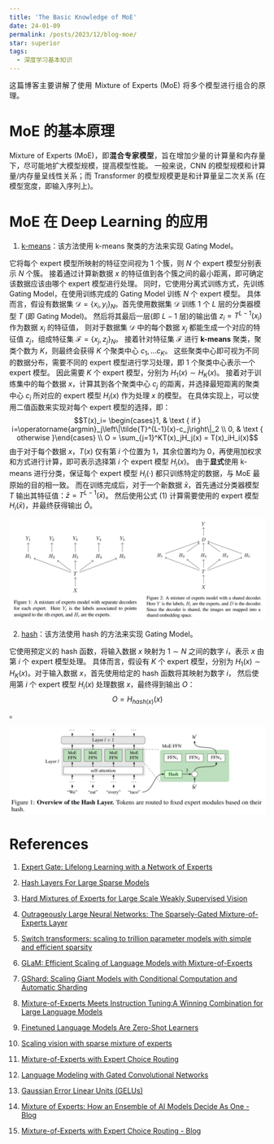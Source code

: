 ```yaml
---
title: 'The Basic Knowledge of MoE'
date: 24-01-09
permalink: /posts/2023/12/blog-moe/
star: superior
tags:
  - 深度学习基本知识
---
```


<p style="text-align:justify; text-justify:inter-ideograph;">这篇博客主要讲解了使用 Mixture of Experts (MoE) 将多个模型进行组合的原理。</p>

MoE 的基本原理
===

<p style="text-align:justify; text-justify:inter-ideograph;">Mixture of Experts (MoE)，即<b>混合专家模型</b>，旨在增加少量的计算量和内存量下，尽可能地扩大模型规模，提高模型性能。
一般来说，CNN 的模型规模和计算量/内存量呈线性关系；而 Transformer 的模型规模更是和计算量呈二次关系 (在模型宽度，即输入序列上)。
</p>

MoE 在 Deep Learning 的应用
===

1. <p style="text-align:justify; text-justify:inter-ideograph;"><a href="https://openaccess.thecvf.com/content_cvpr_2017/html/Gross_Hard_Mixtures_of_CVPR_2017_paper.html" target="_blank" title="Hard Mixtures of Experts for Large Scale Weakly Supervised Vision">k-means</a>：该方法使用 k-means 聚类的方法来实现 Gating Model。
它将每个 expert 模型所映射的特征空间视为 $1$ 个簇，则 $N$ 个 expert 模型分别表示 $N$ 个簇。
接着通过计算新数据 $x$ 的特征值到各个簇之间的最小距离，即可确定该数据应该由哪个 expert 模型进行处理。
同时，它使用分离式训练方式，先训练 Gating Model，在使用训练完成的 Gating Model 训练 $N$ 个 expert 模型。
具体而言，假设有数据集 $\mathcal{D} = \{x_i, y_i\}_N$。首先使用数据集 $\mathcal{D}$ 训练 $1$ 个 $L$ 层的分类器模型 $T$ (即 Gating Model)。
然后将其最后一层(即 $L-1$ 层)的输出值 $z_i = T^{L-1}(x_i)$ 作为数据 $x_i$ 的特征值，
则对于数据集 $\mathcal{D}$ 中的每个数据 $x_j$ 都能生成一个对应的特征值 $z_j$，组成特征集 $\mathcal{F} = \{x_j, z_j\}_N$。
接着针对特征集 $\mathcal{F}$ 进行 <b>k-means</b> 聚类，聚类个数为 $K$，则最终会获得 $K$ 个聚类中心 $c_1,...c_K$。
这些聚类中心即可视为不同的数据分布，需要不同的 expert 模型进行学习处理，即 $1$ 个聚类中心表示一个 expert 模型。
因此需要 $K$ 个 expert 模型，分别为 $H_1(x) \sim H_K(x)$。
接着对于训练集中的每个数据 $x$，计算其到各个聚类中心 $c_j$ 的距离，并选择最短距离的聚类中心 $c_i$ 所对应的 expert 模型 $H_{i}(x)$ 作为处理 $x$ 的模型。
在具体实现上，可以使用二值函数来实现对每个 expert 模型的选择，即：
$$T(x)_i= \begin{cases}1, & \text { if } i=\operatorname{argmin}_j\left\|\tilde{T}^{L-1}(x)-c_j\right\|_2 \\ 0, & \text { otherwise }\end{cases} \\
O = \sum_{j=1}^KT(x)_jH_j(x) = T(x)_iH_i(x)$$
由于对于每个数据 $x$，$T(x)$ 仅有第 $i$ 个位置为 $1$，其余位置均为 $0$，再使用加权求和方式进行计算，即可表示选择第 $i$ 个 expert 模型 $H_{i}(x)$。
由于<b>显式</b>使用 k-means 进行分类，保证每个 expert 模型 $H_i(·)$ 都只训练特定的数据，与 MoE 最原始的目的相一致。
而在训练完成后，对于一个新数据 $\bar{x}$，首先通过分类器模型 $T$ 输出其特征值：$\bar{z} = T^{L-1}(\bar{x})$。
然后使用公式 $(1)$ 计算需要使用的 expert 模型 $H_{i}(\bar{x})$，并最终获得输出 $\bar{O}$。</p>

![MoE k-means](/images/paper_MoE_k-means.png)

2. <p style="text-align:justify; text-justify:inter-ideograph;"><a href="https://proceedings.neurips.cc/paper_files/paper/2021/hash/92bf5e6240737e0326ea59846a83e076-Abstract.html" target="_blank" title="Hash Layers For Large Sparse Models">hash</a>：该方法使用 hash 的方法来实现 Gating Model。
它使用预定义的 hash 函数，将输入数据 $x$ 映射为 $1 \sim N$ 之间的数字 $i$，表示 $x$ 由第 $i$ 个 expert 模型处理。
具体而言，假设有 $K$ 个 expert 模型，分别为 $H_1(x) \sim H_K(x)$。对于输入数据 $x$，首先使用给定的 hash 函数将其映射为数字 $i$，
然后使用第 $i$ 个 expert 模型 $H_i(x)$ 处理数据 $x$，最终得到输出 $O$：
$$O = H_{hash(x)}(x)$$。</p>

![MoE hash](/images/paper_Hash-MoE.png)

References
===

1. [Expert Gate: Lifelong Learning with a Network of Experts](https://openaccess.thecvf.com/content_cvpr_2017/html/Aljundi_Expert_Gate_Lifelong_CVPR_2017_paper.html)

2. [Hash Layers For Large Sparse Models](https://proceedings.neurips.cc/paper_files/paper/2021/hash/92bf5e6240737e0326ea59846a83e076-Abstract.html)

3. [Hard Mixtures of Experts for Large Scale Weakly Supervised Vision](https://openaccess.thecvf.com/content_cvpr_2017/html/Gross_Hard_Mixtures_of_CVPR_2017_paper.html)

4. [Outrageously Large Neural Networks: The Sparsely-Gated Mixture-of-Experts Layer](https://arxiv.org/abs/1701.06538)

5. [Switch transformers: scaling to trillion parameter models with simple and efficient sparsity](https://dl.acm.org/doi/abs/10.5555/3586589.3586709)

6. [GLaM: Efficient Scaling of Language Models with Mixture-of-Experts](https://proceedings.mlr.press/v162/du22c.html)

7. [GShard: Scaling Giant Models with Conditional Computation and Automatic Sharding](https://arxiv.org/abs/2006.16668)

8. [Mixture-of-Experts Meets Instruction Tuning:A Winning Combination for Large Language Models](https://arxiv.org/abs/2305.14705)

9. [Finetuned Language Models Are Zero-Shot Learners](https://arxiv.org/abs/2109.01652)

10. [Scaling vision with sparse mixture of experts](https://proceedings.neurips.cc/paper/2021/hash/48237d9f2dea8c74c2a72126cf63d933-Abstract.html)

11. [Mixture-of-Experts with Expert Choice Routing](https://proceedings.neurips.cc/paper_files/paper/2022/hash/2f00ecd787b432c1d36f3de9800728eb-Abstract-Conference.html)

12. [Language Modeling with Gated Convolutional Networks](https://proceedings.mlr.press/v70/dauphin17a.html?ref=https://githubhelp.com)

13. [Gaussian Error Linear Units (GELUs)](https://arxiv.org/abs/1606.08415)

14. [Mixture of Experts: How an Ensemble of AI Models Decide As One - Blog](https://deepgram.com/learn/mixture-of-experts-ml-model-guide)

15. [Mixture-of-Experts with Expert Choice Routing - Blog](https://blog.research.google/2022/11/mixture-of-experts-with-expert-choice.html?m=1)